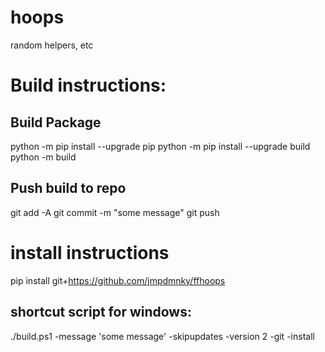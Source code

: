# hoops
random helpers, etc


# Build instructions:
## Build Package
python -m pip install --upgrade pip
python -m pip install --upgrade build
python -m build

## Push build to repo
git add -A
git commit -m "some message"
git push

# install instructions
pip install git+https://github.com/jmpdmnky/ffhoops

## shortcut script for windows:
./build.ps1 -message 'some message' -skipupdates -version 2 -git -install